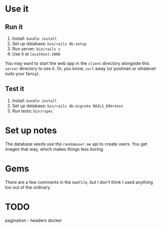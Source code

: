 # Use it

## Run it

1. Install: `bundle install`
2. Set up database: `bin/rails db:setup`
3. Run server: `bin/rails s`
4. Use it at `localhost:3000`

You may want to start the web app in the `client` directory alongside this `server` directory to use it. Or, you know, `curl` away (or postman or whatever suits your fancy).

## Test it

1. Install: `bundle install`
2. Set up database: `bin/rails db:migrate RAILS_ENV=test`
3. Run tests: `bin/rspec`

# Set up notes

The database seeds use the `randomuser.me` api to create users. You get images that way, which makes things less boring.

# Gems

There are a few comments in the `Gemfile`, but I don't think I used anything too out of the ordinary.

# TODO

pagination - headers
docker
